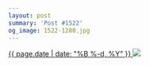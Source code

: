 ```yaml
---
layout: post
summary: 'Post #1522'
og_image: 1522-1280.jpg
---
```


<p>
 <time>
  <a href="/1522">
   {{ page.date | date: "%B %-d, %Y" }}
  </a>
 </time>
 <a href="/1522">
  <img data-taken="11/25/2021" sizes="(min-width: 700px) 50vw, calc(100vw - 2rem)" src="{{ site.assets_url }}/1522-640.jpg" srcset="{{ site.assets_url }}/1522-320.jpg 320w, {{ site.assets_url }}/1522-640.jpg 640w, {{ site.assets_url }}/1522-960.jpg 960w, {{ site.assets_url }}/1522-1280.jpg 1280w"/>
 </a>
</p>
